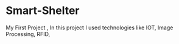 # Smart-Shelter
My First Project , In this project I used technologies like IOT, Image Processing, RFID, 
